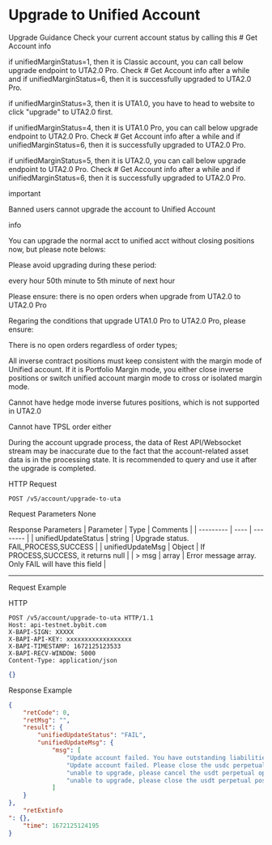 # Upgrade to Unified Account
Upgrade Guidance
Check your current account status by calling this # Get Account info


if unifiedMarginStatus=1, then it is Classic account, you can call below upgrade endpoint to UTA2.0 Pro. Check # Get Account info
 after a while and if unifiedMarginStatus=6, then it is successfully upgraded to UTA2.0 Pro.

if unifiedMarginStatus=3, then it is UTA1.0, you have to head to website to click "upgrade" to UTA2.0 first.

if unifiedMarginStatus=4, then it is UTA1.0 Pro, you can call below upgrade endpoint to UTA2.0 Pro. Check # Get Account info
 after a while and if unifiedMarginStatus=6, then it is successfully upgraded to UTA2.0 Pro.

if unifiedMarginStatus=5, then it is UTA2.0, you can call below upgrade endpoint to UTA2.0 Pro. Check # Get Account info
 after a while and if unifiedMarginStatus=6, then it is successfully upgraded to UTA2.0 Pro.

important

Banned users cannot upgrade the account to Unified Account

info

You can upgrade the normal acct to unified acct without closing positions now, but please note belows:

Please avoid upgrading during these period:

every hour	50th minute to 5th minute of next hour

Please ensure: there is no open orders when upgrade from UTA2.0 to UTA2.0 Pro

Regaring the conditions that upgrade UTA1.0 Pro to UTA2.0 Pro, please ensure:

There is no open orders regardless of order types;

All inverse contract positions must keep consistent with the margin mode of Unified account. If it is Portfolio Margin mode, you either close inverse positions or switch unified account margin mode to cross or isolated margin mode.

Cannot have hedge mode inverse futures positions, which is not supported in UTA2.0

Cannot have TPSL order either

During the account upgrade process, the data of Rest API/Websocket stream may be inaccurate due to the fact that the account-related asset data is in the processing state. It is recommended to query and use it after the upgrade is completed.

HTTP Request
```http
POST /v5/account/upgrade-to-uta
```

Request Parameters
None



Response Parameters
| Parameter | Type | Comments |
| --------- | ---- | -------- |
| unifiedUpdateStatus | string | Upgrade status. FAIL,PROCESS,SUCCESS |
| unifiedUpdateMsg | Object | If PROCESS,SUCCESS, it returns null |
| > msg | array | Error message array. Only FAIL will have this field |

---


Request Example

HTTP
 
  
  

  
```http
POST /v5/account/upgrade-to-uta HTTP/1.1
Host: api-testnet.bybit.com
X-BAPI-SIGN: XXXXX
X-BAPI-API-KEY: xxxxxxxxxxxxxxxxxx
X-BAPI-TIMESTAMP: 1672125123533
X-BAPI-RECV-WINDOW: 5000
Content-Type: application/json
```

```json
{}
```

Response Example
```json
{
    "retCode": 0,
    "retMsg": "",
    "result": {
        "unifiedUpdateStatus": "FAIL",
        "unifiedUpdateMsg": {
            "msg": [
                "Update account failed. You have outstanding liabilities in your Spot account.",
                "Update account failed. Please close the usdc perpetual positions in USDC Account.",
                "unable to upgrade, please cancel the usdt perpetual open orders in USDT account.",
                "unable to upgrade, please close the usdt perpetual positions in USDT account."
            ]
    }
},
    "retExtinfo
": {},
    "time": 1672125124195
}
```

